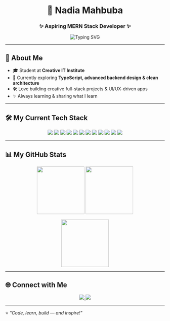 <h1 align="center">🌸 Nadia Mahbuba</h1>
<h3 align="center">✨ Aspiring MERN Stack Developer ✨</h3>

<p align="center">
  <img src="https://readme-typing-svg.demolab.com?font=Fira+Code&size=22&pause=1000&center=true&vCenter=true&width=435&lines=Full+Stack+Web+Developer;Love+React%2C+Node%2C+MongoDB;Always+Learning+New+Things" alt="Typing SVG" />
</p>

---

## 📍 About Me
- 🎓 Student at **Creative IT Institute**
- 🌱 Currently exploring **TypeScript, advanced backend design & clean architecture**
- 🛠 Love building creative full-stack projects & UI/UX-driven apps
- ✨ Always learning & sharing what I learn

---

## 🛠 My Current Tech Stack
<p align="center">
  <img src="https://img.shields.io/badge/HTML5-000?style=for-the-badge&logo=html5&logoColor=E34F26"/>
  <img src="https://img.shields.io/badge/CSS3-000?style=for-the-badge&logo=css3&logoColor=1572B6"/>
  <img src="https://img.shields.io/badge/JavaScript-000?style=for-the-badge&logo=javascript&logoColor=F7DF1E"/>
  <img src="https://img.shields.io/badge/TypeScript-000?style=for-the-badge&logo=typescript&logoColor=3178C6"/>
  <img src="https://img.shields.io/badge/Bootstrap-000?style=for-the-badge&logo=bootstrap&logoColor=7952B3"/>
  <img src="https://img.shields.io/badge/Tailwind_CSS-000?style=for-the-badge&logo=tailwind-css&logoColor=38B2AC"/>
  <img src="https://img.shields.io/badge/React-000?style=for-the-badge&logo=react&logoColor=61DAFB"/>
  <img src="https://img.shields.io/badge/Node.js-000?style=for-the-badge&logo=node.js&logoColor=339933"/>
  <img src="https://img.shields.io/badge/Express.js-000?style=for-the-badge&logo=express&logoColor=white"/>
  <img src="https://img.shields.io/badge/MongoDB-000?style=for-the-badge&logo=mongodb&logoColor=47A248"/>
  <img src="https://img.shields.io/badge/Mongoose-000?style=for-the-badge&logo=mongoose&logoColor=880000"/>
  <img src="https://img.shields.io/badge/PostgreSQL-000?style=for-the-badge&logo=postgresql&logoColor=4169E1"/>
</p>

---

## 📊 My GitHub Stats

<p align="center">
  <img src="https://github-readme-stats.vercel.app/api?username=Nadia-Momo&show_icons=true&theme=radical&hide_border=true&count_private=true" height="150" />
  <img src="https://github-readme-streak-stats.herokuapp.com?user=Nadia-Momo&theme=radical&hide_border=true" height="150" />
</p>

<p align="center">
  <img src="https://github-readme-stats.vercel.app/api/top-langs/?username=Nadia-Momo&layout=compact&theme=radical&hide_border=true" height="150"/>
</p>

---

## 🌐 Connect with Me
<p align="center">
  <a href="https://facebook.com/your_profile" target="_blank">
    <img src="https://img.shields.io/badge/Facebook-1877F2?style=for-the-badge&logo=facebook&logoColor=white"/>
  </a>
  <a href="https://linkedin.com/in/your_linkedin" target="_blank">
    <img src="https://img.shields.io/badge/LinkedIn-0077B5?style=for-the-badge&logo=linkedin&logoColor=white"/>
  </a>
</p>

---

⭐ _"Code, learn, build — and inspire!"_

